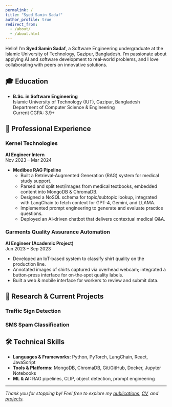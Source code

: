 ```yaml
---
permalink: /
title: "Syed Samin Sadaf"
author_profile: true
redirect_from: 
  - /about/
  - /about.html
---
```



Hello! I’m **Syed Samin Sadaf**, a Software Engineering undergraduate at the Islamic University of Technology, Gazipur, Bangladesh. I’m passionate about applying AI and software development to real‑world problems, and I love collaborating with peers on innovative solutions.

## 🎓 Education
- **B.Sc. in Software Engineering**  
  Islamic University of Technology (IUT), Gazipur, Bangladesh  
  Department of Computer Science & Engineering  
  Current CGPA: 3.9+

## 💼 Professional Experience

### Kernel Technologies  
**AI Engineer Intern**  
Nov 2023 – Mar 2024  
- **Medibee RAG Pipeline**  
  - Built a Retrieval‑Augmented Generation (RAG) system for medical study support.  
  - Parsed and split text/images from medical textbooks, embedded content into MongoDB & ChromaDB.  
  - Designed a NoSQL schema for topic/subtopic lookup, integrated with LangChain to fetch context for GPT‑4, Gemini, and LLAMA.  
  - Implemented prompt engineering to generate and evaluate practice questions.  
  - Deployed an AI‑driven chatbot that delivers contextual medical Q&A.

### Garments Quality Assurance Automation  
**AI Engineer (Academic Project)**  
Jun 2023 – Sep 2023  
- Developed an IoT‑based system to classify shirt quality on the production line.  
- Annotated images of shirts captured via overhead webcam; integrated a button‑press interface for on‑the‑spot quality labels.  
- Built a web & mobile interface for workers to review and submit data.

## 🔬 Research & Current Projects

### Traffic Sign Detection 


### SMS Spam Classification  


## 🛠️ Technical Skills
- **Languages & Frameworks:** Python, PyTorch, LangChain, React, JavaScript  
- **Tools & Platforms:** MongoDB, ChromaDB, Git/GitHub, Docker, Jupyter Notebooks  
- **ML & AI:** RAG pipelines, CLIP, object detection, prompt engineering


---

*Thank you for stopping by! Feel free to explore my [publications](/publications), [CV](/cv), and [projects](/portfolio).*  
